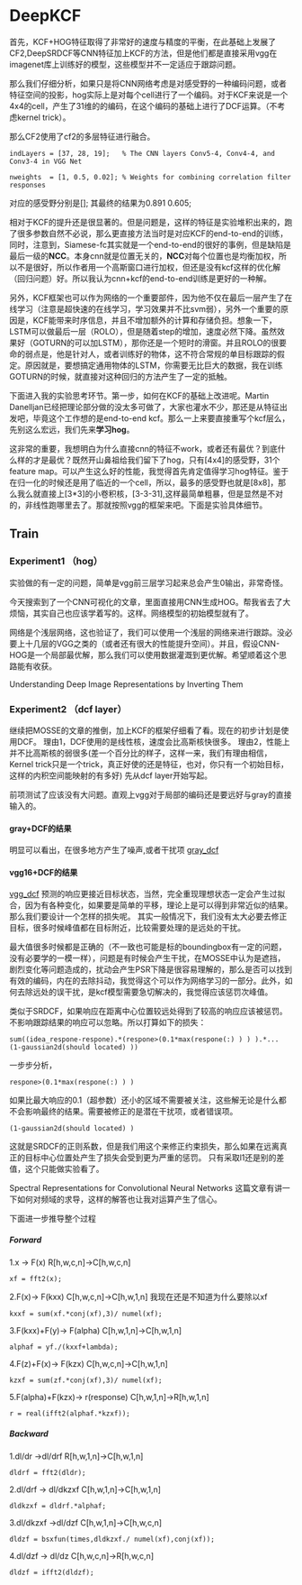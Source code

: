 # DeepKCF

首先，KCF+HOG特征取得了非常好的速度与精度的平衡，在此基础上发展了CF2,DeepSRDCF等CNN特征加上KCF的方法，但是他们都是直接采用vgg在imagenet库上训练好的模型，这些模型并不一定适应于跟踪问题。

那么我们仔细分析，如果只是将CNN网络考虑是对感受野的一种编码问题，或者特征空间的投影，hog实际上是对每个cell进行了一个编码。对于KCF来说是一个4x4的cell，产生了31维的的编码，在这个编码的基础上进行了DCF运算。（不考虑kernel trick）。

那么CF2使用了cf2的多层特征进行融合。

```
indLayers = [37, 28, 19];   % The CNN layers Conv5-4, Conv4-4, and Conv3-4 in VGG Net

nweights  = [1, 0.5, 0.02]; % Weights for combining correlation filter responses
```
对应的感受野分别是[];
其最终的结果为0.891 0.605;

相对于KCF的提升还是很显著的。但是问题是，这样的特征是实验堆积出来的，跑了很多参数自然不必说，那么更直接方法当时是对应KCF的end-to-end的训练，同时，注意到，Siamese-fc其实就是一个end-to-end的很好的事例，但是缺陷是最后一级的**NCC**。本身cnn就是位置无关的，**NCC**对每个位置也是均衡加权，所以不是很好，所以作者用一个高斯窗口进行加权，但还是没有kcf这样的优化解（回归问题）好。所以我认为cnn+kcf的end-to-end训练是更好的一种解。

另外，KCF框架也可以作为网络的一个重要部件，因为他不仅在最后一层产生了在线学习（注意是超快速的在线学习，学习效果并不比svm弱），另外一个重要的原因是，KCF能带来时序信息，并且不增加额外的计算和存储负担。想象一下，LSTM可以做最后一层（ROLO），但是随着step的增加，速度必然下降。虽然效果好（GOTURN的可以加LSTM），那你还是一个短时的滑窗。并且ROLO的很要命的弱点是，他是针对人，或者训练好的物体，这不符合常规的单目标跟踪的假定。原因就是，要想搞定通用物体的LSTM，你需要无比巨大的数据，我在训练GOTURN的时候，就直接对这种回归的方法产生了一定的抵触。

下面进入我的实验思考环节。第一步，如何在KCF的基础上改进呢。Martin Danelljan已经把理论部分做的没太多可做了，大家也灌水不少，那还是从特征出发吧，毕竟这个工作想的是end-to-end kcf。那么一上来要直接重写个kcf层么，先别这么宏远，我们先来**学习hog**。

这非常的重要，我想明白为什么直接cnn的特征不work，或者还有最优？到底什么样的才是最优？既然开山鼻祖给我们留下了hog，只有[4x4]的感受野，31个feature map。可以产生这么好的性能，我觉得首先肯定值得学习hog特征。鉴于在归一化的时候还是用了临近的一个cell，所以，最多的感受野也就是[8x8]，那么我么就直接上[3*3]的小卷积核，[3-3-31],这样最简单粗暴，但是显然是不对的，非线性跑哪里去了。那就按照vgg的框架来吧。下面是实验具体细节。

## Train

### Experiment1 （hog）
实验做的有一定的问题，简单是vgg前三层学习起来总会产生0输出，非常奇怪。

今天搜索到了一个CNN可视化的文章，里面直接用CNN生成HOG。帮我省去了大烦恼，其实自己也应该学着写的。这样。网络模型的初始模型就有了。

网络是个浅层网络，这也验证了，我们可以使用一个浅层的网络来进行跟踪。没必要上十几层的VGG之类的（或者还有很大的性能提升空间）。并且，假设CNN-HOG是一个局部最优解，那么我们可以使用数据灌溉到更优解。希望顺着这个思路能有收获。

Understanding Deep Image Representations by Inverting Them


### Experiment2 （dcf layer）
继续把MOSSE的文章的推倒，加上KCF的框架仔细看了看。现在的初步计划是使用DCF。
理由1，DCF使用的是线性核，速度会比高斯核快很多。
理由2，性能上并不比高斯核的弱很多(差一个百分比的样子，这样一来，我们有理由相信，Kernel trick只是一个trick，真正好使的还是特征，也对，你只有一个初始目标，这样的内积空间能映射的有多好)
先从dcf layer开始写起。

前项测试了应该没有大问题。直观上vgg对于局部的编码还是要远好与gray的直接输入的。
#### gray+DCF的结果
明显可以看出，在很多地方产生了噪声,或者干扰项
[gray_dcf](train_2/gray_dcf.pdf)
#### vgg16+DCF的结果
[vgg_dcf](train_2/vgg_dcf.pdf)
预测的响应更接近目标状态，当然，完全重现理想状态一定会产生过拟合，因为有各种变化，如果要是简单的平移，理论上是可以得到非常近似的结果。
那么我们要设计一个怎样的损失呢。
其实一般情况下，我们没有太大必要去修正目标，很多时候峰值都在目标附近，比较需要处理的是远处的干扰。

最大值很多时候都是正确的（不一致也可能是标的boundingbox有一定的问题，没有必要学的一模一样），问题是有时候会产生干扰，在MOSSE中认为是遮挡，剧烈变化等问题造成的，扰动会产生PSR下降是很容易理解的，那么是否可以找到有效的编码，内在的去除抖动，我觉得这个可以作为网络学习的一部分。此外，如何去除远处的误干扰，是kcf模型需要急切解决的，我觉得应该惩罚次峰值。

类似于SRDCF，如果响应在距离中心位置较远处得到了较高的响应应该被惩罚。不影响跟踪结果的响应可以忽略。所以打算如下的损失：

```
sum((idea_respone-respone).*(respone>(0.1*max(respone(:) ) ) ).*...
(1-gaussian2d(should located) ))

```

一步步分析，

```
respone>(0.1*max(respone(:) ) ) 
```
如果比最大响应的0.1（超参数）还小的区域不需要被关注，这些解无论是什么都不会影响最终的结果。需要被修正的是潜在干扰项，或者错误项。

```
(1-gaussian2d(should located) )
```
这就是SRDCF的正则系数，但是我们用这个来修正约束损失，那么如果在远离真正的目标中心位置处产生了损失会受到更为严重的惩罚。
只有采取l1还是别的差值，这个只能做实验看了。


Spectral Representations for Convolutional Neural Networks
这篇文章有讲一下如何对频域的求导，这样的解答也让我对运算产生了信心。

下面进一步推导整个过程
##### Forward

1.x -> F(x)		R[h,w,c,n]->C[h,w,c,n]

```
xf = fft2(x);
```

2.F(x)-> F(kxx)		C[h,w,c,n]->C[h,w,1,n] 我现在还是不知道为什么要除以xf

```
kxxf = sum(xf.*conj(xf),3)/ numel(xf);
```

3.F(kxx)+F(y)-> F(alpha)		C[h,w,1,n]->C[h,w,1,n]

```
alphaf = yf./(kxxf+lambda);
```

4.F(z)+F(x)-> F(kzx)		C[h,w,c,n]->C[h,w,1,n]

```
kzxf = sum(zf.*conj(xf),3)/ numel(xf);
```

5.F(alpha)+F(kzx)-> r(response)			C[h,w,1,n]->R[h,w,1,n]

```
r = real(ifft2(alphaf.*kzxf));
```

##### Backward

1.dl/dr ->dl/drf		R[h,w,1,n]->C[h,w,1,n]

```
dldrf = fft2(dldr);
```

2.dl/drf ->	dl/dkzxf		C[h,w,1,n]->C[h,w,1,n]

```
dldkzxf = dldrf.*alphaf;
```

3.dl/dkzxf ->dl/dzf		C[h,w,1,n]->C[h,w,c,n]

```
dldzf = bsxfun(times,dldkzxf./ numel(xf),conj(xf));
```

4.dl/dzf ->	dl/dz		C[h,w,c,n]->R[h,w,c,n]

```
dldzf = ifft2(dldzf);
```
